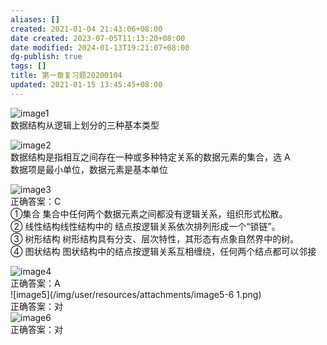 ```yaml
---
aliases: []
created: 2021-01-04 21:43:06+08:00
date created: 2023-07-05T11:13:20+08:00
date modified: 2024-01-13T19:21:07+08:00
dg-publish: true
tags: []
title: 第一章复习题20200104
updated: 2021-01-15 13:45:45+08:00
---
```


![image1](/img/user/resources/attachments/image1-46.png)  
数据结构从逻辑上划分的三种基本类型

![image2](/img/user/resources/attachments/image2-22.png)  
数据结构是指相互之间存在一种或多种特定关系的数据元素的集合，选 A  
数据项是最小单位，数据元素是基本单位

![image3](/img/user/resources/attachments/image3-12.png)  
正确答案：C  
①集合 集合中任何两个数据元素之间都没有逻辑关系，组织形式松散。  
② 线性结构线性结构中的 结点按逻辑关系依次排列形成一个“锁链”。  
③ 树形结构 树形结构具有分支、层次特性，其形态有点象自然界中的树。  
④ 图状结构 图状结构中的结点按逻辑关系互相缠绕，任何两个结点都可以邻接

![image4](/img/user/resources/attachments/image4-9.png)  
正确答案：A  
![image5](/img/user/resources/attachments/image5-6 1.png)  
正确答案：对  
![image6](/img/user/resources/attachments/image6-5.png)  
正确答案：对